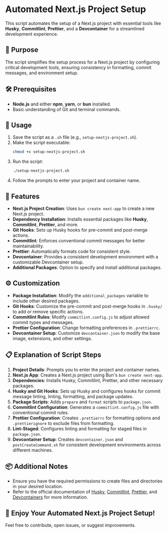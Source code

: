 # Automated Next.js Project Setup

This script automates the setup of a Next.js project with essential tools like **Husky**, **Commitlint**, **Prettier**, and a **Devcontainer** for a streamlined development experience.

## 🎯 Purpose

The script simplifies the setup process for a Next.js project by configuring critical development tools, ensuring consistency in formatting, commit messages, and environment setup.

## 🛠️ Prerequisites

- **Node.js** and either **npm**, **yarn**, or **bun** installed.
- Basic understanding of Git and terminal commands.

## 🚀 Usage

1. Save the script as a `.sh` file (e.g., `setup-nextjs-project.sh`).
2. Make the script executable:
   ```bash
   chmod +x setup-nextjs-project.sh
   ```
3. Run the script:
   ```bash
   ./setup-nextjs-project.sh
   ```
4. Follow the prompts to enter your project and container name.

## 🧰 Features

- **Next.js Project Creation**: Uses `bun create next-app` to create a new Next.js project.
- **Dependency Installation**: Installs essential packages like **Husky**, **Commitlint**, **Prettier**, and more.
- **Git Hooks**: Sets up Husky hooks for pre-commit and post-merge actions.
- **Commitlint**: Enforces conventional commit messages for better maintainability.
- **Prettier**: Automatically formats code for consistent style.
- **Devcontainer**: Provides a consistent development environment with a customizable Devcontainer setup.
- **Additional Packages**: Option to specify and install additional packages.

## ⚙️ Customization

- **Package Installation**: Modify the `additional_packages` variable to include other desired packages.
- **Git Hooks**: Customize the pre-commit and post-merge hooks in `.husky/` to add or remove specific actions.
- **Commitlint Rules**: Modify `commitlint.config.js` to adjust allowed commit types and messages.
- **Prettier Configuration**: Change formatting preferences in `.prettierrc`.
- **Devcontainer Setup**: Customize `devcontainer.json` to modify the base image, extensions, and other settings.

## 📋 Explanation of Script Steps

1. **Project Details**: Prompts you to enter the project and container names.
2. **Next.js App**: Creates a Next.js project using Bun's `bun create next-app`.
3. **Dependencies**: Installs Husky, Commitlint, Prettier, and other necessary packages.
4. **Husky and Git Hooks**: Sets up Husky and configures hooks for commit message linting, linting, formatting, and package updates.
5. **Package Scripts**: Adds `prepare` and `format` scripts to `package.json`.
6. **Commitlint Configuration**: Generates a `commitlint.config.js` file with conventional commit rules.
7. **Prettier Configuration**: Creates `.prettierrc` for formatting options and `.prettierignore` to exclude files from formatting.
8. **Lint-Staged**: Configures linting and formatting for staged files in `package.json`.
9. **Devcontainer Setup**: Creates `devcontainer.json` and `postCreateCommand.sh` for consistent development environments across different machines.

## 📦 Additional Notes

- Ensure you have the required permissions to create files and directories in your desired location.
- Refer to the official documentation of [Husky](https://typicode.github.io/husky/), [Commitlint](https://commitlint.js.org/), [Prettier](https://prettier.io/), and [Devcontainers](https://containers.dev/) for more information.

## 🎉 Enjoy Your Automated Next.js Project Setup!

Feel free to contribute, open issues, or suggest improvements.
